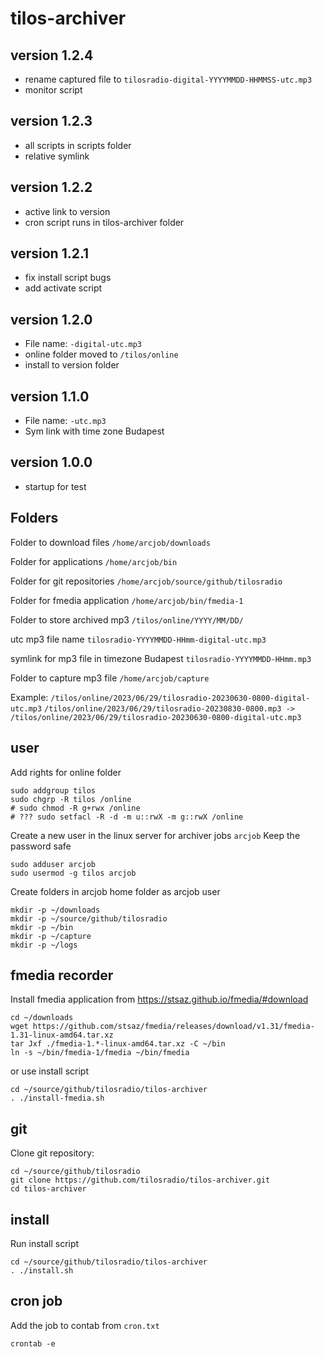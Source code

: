 # tilos-archiver

## version 1.2.4
- rename captured file to `tilosradio-digital-YYYYMMDD-HHMMSS-utc.mp3`
- monitor script

## version 1.2.3
- all scripts in scripts folder
- relative symlink
## version 1.2.2
- active link to version
- cron script runs in tilos-archiver folder

## version 1.2.1
- fix install script bugs
- add activate script

## version 1.2.0
- File name: `-digital-utc.mp3`
- online folder moved to `/tilos/online`
- install to version folder

## version 1.1.0
- File name: `-utc.mp3`
- Sym link with time zone Budapest 

## version 1.0.0
- startup for test

## Folders

Folder to download files `/home/arcjob/downloads`

Folder for applications `/home/arcjob/bin`

Folder for git repositories `/home/arcjob/source/github/tilosradio`

Folder for fmedia application `/home/arcjob/bin/fmedia-1`

Folder to store archived mp3 `/tilos/online/YYYY/MM/DD/`

utc mp3 file name `tilosradio-YYYYMMDD-HHmm-digital-utc.mp3`

symlink for mp3 file in timezone Budapest `tilosradio-YYYYMMDD-HHmm.mp3`

Folder to capture mp3 file `/home/arcjob/capture`

Example: 
`/tilos/online/2023/06/29/tilosradio-20230630-0800-digital-utc.mp3`
`/tilos/online/2023/06/29/tilosradio-20230830-0800.mp3 -> /tilos/online/2023/06/29/tilosradio-20230630-0800-digital-utc.mp3`

## user
Add rights for online folder

    sudo addgroup tilos
    sudo chgrp -R tilos /online
    # sudo chmod -R g+rwx /online
    # ??? sudo setfacl -R -d -m u::rwX -m g::rwX /online

Create a new user in the linux server for archiver jobs `arcjob` Keep the password safe

    sudo adduser arcjob
    sudo usermod -g tilos arcjob

Create folders in arcjob home folder as arcjob user

    mkdir -p ~/downloads
    mkdir -p ~/source/github/tilosradio
    mkdir -p ~/bin
    mkdir -p ~/capture
    mkdir -p ~/logs

## fmedia recorder
Install fmedia application from https://stsaz.github.io/fmedia/#download

    cd ~/downloads
    wget https://github.com/stsaz/fmedia/releases/download/v1.31/fmedia-1.31-linux-amd64.tar.xz
    tar Jxf ./fmedia-1.*-linux-amd64.tar.xz -C ~/bin
    ln -s ~/bin/fmedia-1/fmedia ~/bin/fmedia

or use install script

    cd ~/source/github/tilosradio/tilos-archiver
    . ./install-fmedia.sh

## git

Clone git repository:

    cd ~/source/github/tilosradio
    git clone https://github.com/tilosradio/tilos-archiver.git
    cd tilos-archiver

## install
Run install script

    cd ~/source/github/tilosradio/tilos-archiver
    . ./install.sh

## cron job
Add the job to contab from `cron.txt`
    
    crontab -e
    

